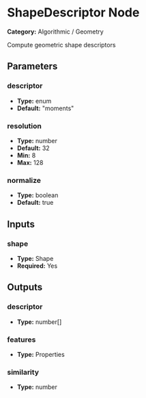 
# ShapeDescriptor Node

**Category:** Algorithmic / Geometry

Compute geometric shape descriptors

## Parameters


### descriptor
- **Type:** enum
- **Default:** "moments"





### resolution
- **Type:** number
- **Default:** 32
- **Min:** 8
- **Max:** 128



### normalize
- **Type:** boolean
- **Default:** true





## Inputs


### shape
- **Type:** Shape
- **Required:** Yes



## Outputs


### descriptor
- **Type:** number[]



### features
- **Type:** Properties



### similarity
- **Type:** number





